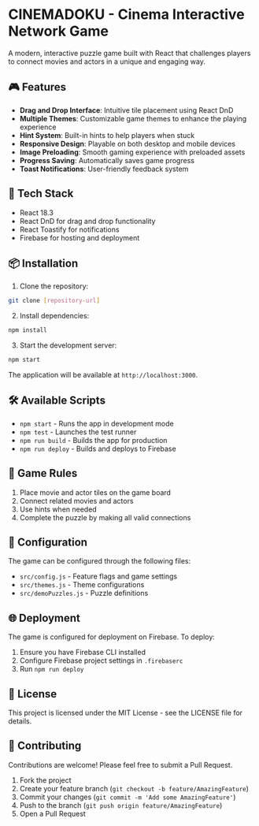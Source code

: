 # CINEMADOKU - Cinema Interactive Network Game

A modern, interactive puzzle game built with React that challenges players to connect movies and actors in a unique and engaging way.

## 🎮 Features

- **Drag and Drop Interface**: Intuitive tile placement using React DnD
- **Multiple Themes**: Customizable game themes to enhance the playing experience
- **Hint System**: Built-in hints to help players when stuck
- **Responsive Design**: Playable on both desktop and mobile devices
- **Image Preloading**: Smooth gaming experience with preloaded assets
- **Progress Saving**: Automatically saves game progress
- **Toast Notifications**: User-friendly feedback system

## 🚀 Tech Stack

- React 18.3
- React DnD for drag and drop functionality
- React Toastify for notifications
- Firebase for hosting and deployment

## 📦 Installation

1. Clone the repository:
```bash
git clone [repository-url]
```

2. Install dependencies:
```bash
npm install
```

3. Start the development server:
```bash
npm start
```

The application will be available at `http://localhost:3000`.

## 🛠️ Available Scripts

- `npm start` - Runs the app in development mode
- `npm test` - Launches the test runner
- `npm run build` - Builds the app for production
- `npm run deploy` - Builds and deploys to Firebase

## 🎯 Game Rules

1. Place movie and actor tiles on the game board
2. Connect related movies and actors
3. Use hints when needed
4. Complete the puzzle by making all valid connections

## 🔧 Configuration

The game can be configured through the following files:
- `src/config.js` - Feature flags and game settings
- `src/themes.js` - Theme configurations
- `src/demoPuzzles.js` - Puzzle definitions

## 🌐 Deployment

The game is configured for deployment on Firebase. To deploy:

1. Ensure you have Firebase CLI installed
2. Configure Firebase project settings in `.firebaserc`
3. Run `npm run deploy`

## 📝 License

This project is licensed under the MIT License - see the LICENSE file for details.

## 🤝 Contributing

Contributions are welcome! Please feel free to submit a Pull Request.

1. Fork the project
2. Create your feature branch (`git checkout -b feature/AmazingFeature`)
3. Commit your changes (`git commit -m 'Add some AmazingFeature'`)
4. Push to the branch (`git push origin feature/AmazingFeature`)
5. Open a Pull Request
